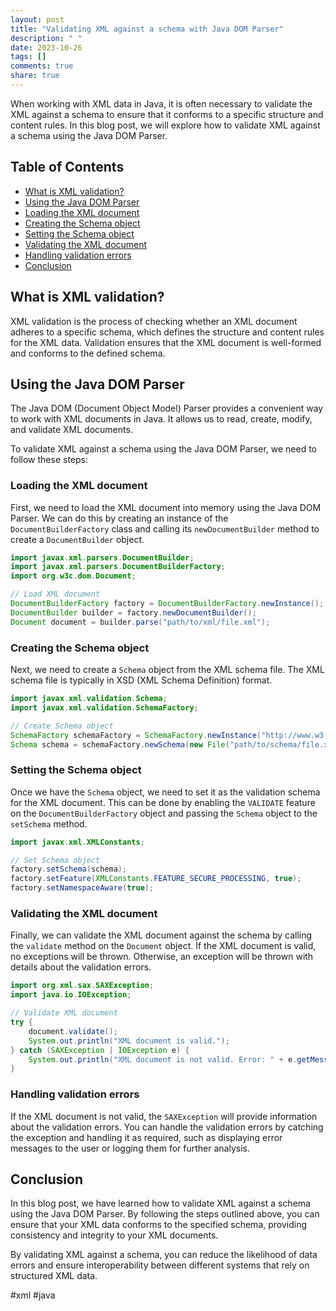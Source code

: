 ```yaml
---
layout: post
title: "Validating XML against a schema with Java DOM Parser"
description: " "
date: 2023-10-26
tags: []
comments: true
share: true
---
```


When working with XML data in Java, it is often necessary to validate the XML against a schema to ensure that it conforms to a specific structure and content rules. In this blog post, we will explore how to validate XML against a schema using the Java DOM Parser.

## Table of Contents
- [What is XML validation?](#what-is-xml-validation)
- [Using the Java DOM Parser](#using-the-java-dom-parser)
- [Loading the XML document](#loading-the-xml-document)
- [Creating the Schema object](#creating-the-schema-object)
- [Setting the Schema object](#setting-the-schema-object)
- [Validating the XML document](#validating-the-xml-document)
- [Handling validation errors](#handling-validation-errors)
- [Conclusion](#conclusion)

## What is XML validation?
XML validation is the process of checking whether an XML document adheres to a specific schema, which defines the structure and content rules for the XML data. Validation ensures that the XML document is well-formed and conforms to the defined schema.

## Using the Java DOM Parser
The Java DOM (Document Object Model) Parser provides a convenient way to work with XML documents in Java. It allows us to read, create, modify, and validate XML documents.

To validate XML against a schema using the Java DOM Parser, we need to follow these steps:

### Loading the XML document
First, we need to load the XML document into memory using the Java DOM Parser. We can do this by creating an instance of the `DocumentBuilderFactory` class and calling its `newDocumentBuilder` method to create a `DocumentBuilder` object.

```java
import javax.xml.parsers.DocumentBuilder;
import javax.xml.parsers.DocumentBuilderFactory;
import org.w3c.dom.Document;

// Load XML document
DocumentBuilderFactory factory = DocumentBuilderFactory.newInstance();
DocumentBuilder builder = factory.newDocumentBuilder();
Document document = builder.parse("path/to/xml/file.xml");
```

### Creating the Schema object
Next, we need to create a `Schema` object from the XML schema file. The XML schema file is typically in XSD (XML Schema Definition) format.

```java
import javax.xml.validation.Schema;
import javax.xml.validation.SchemaFactory;

// Create Schema object
SchemaFactory schemaFactory = SchemaFactory.newInstance("http://www.w3.org/2001/XMLSchema");
Schema schema = schemaFactory.newSchema(new File("path/to/schema/file.xsd"));
```

### Setting the Schema object
Once we have the `Schema` object, we need to set it as the validation schema for the XML document. This can be done by enabling the `VALIDATE` feature on the `DocumentBuilderFactory` object and passing the `Schema` object to the `setSchema` method.

```java
import javax.xml.XMLConstants;

// Set Schema object
factory.setSchema(schema);
factory.setFeature(XMLConstants.FEATURE_SECURE_PROCESSING, true);
factory.setNamespaceAware(true);
```

### Validating the XML document
Finally, we can validate the XML document against the schema by calling the `validate` method on the `Document` object. If the XML document is valid, no exceptions will be thrown. Otherwise, an exception will be thrown with details about the validation errors.

```java
import org.xml.sax.SAXException;
import java.io.IOException;

// Validate XML document
try {
    document.validate();
    System.out.println("XML document is valid.");
} catch (SAXException | IOException e) {
    System.out.println("XML document is not valid. Error: " + e.getMessage());
}
```

### Handling validation errors
If the XML document is not valid, the `SAXException` will provide information about the validation errors. You can handle the validation errors by catching the exception and handling it as required, such as displaying error messages to the user or logging them for further analysis.

## Conclusion
In this blog post, we have learned how to validate XML against a schema using the Java DOM Parser. By following the steps outlined above, you can ensure that your XML data conforms to the specified schema, providing consistency and integrity to your XML documents.

By validating XML against a schema, you can reduce the likelihood of data errors and ensure interoperability between different systems that rely on structured XML data.

#xml #java